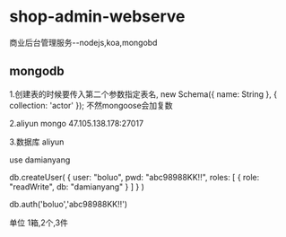 # shop-admin-webserve
商业后台管理服务--nodejs,koa,mongobd

## mongodb
1.创建表的时候要传入第二个参数指定表名,
new Schema({ name: String }, { collection: 'actor' });
不然mongoose会加复数

2.aliyun mongo 47.105.138.178:27017

3.数据库
aliyun

use damianyang

db.createUser(
  {
    user: "boluo",
    pwd: "abc98988KK!!",
    roles: [ { role: "readWrite", db: "damianyang" } ]
  }
)

db.auth('boluo','abc98988KK!!')


单位
1箱,2个,3件